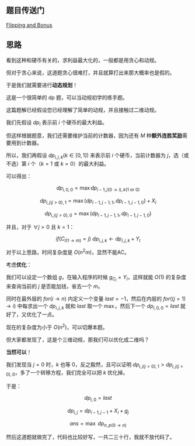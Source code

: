 ## 题目传送门

[Flipping and Bonus](https://www.luogu.com.cn/problem/AT_abc261_d)

## 思路

看到这种和硬币有关的，求利益最大化的，一般都是用贪心和动规。

但对于贪心来说，这道题贪心很难打，并且就算打出来那大概率也是假的。

于是我们就需要进行**动态规划**！

这是一个很简单的 dp 题，可以当动规初学的练手题。

这篇题解已经假设您已经理解了简单的动规，并且接触过二维动规。

我们先假设 $dp_i$ 表示前 $i$ 个硬币的最大利益。

但这样根据题意，我们还需要维护当前的计数器，因为还有 $M$ 种**额外连胜奖励**需要用到计数器。

所以，我们再假设 $dp_{i,j,k}(k\in[0,1])$ 来表示前 $i$ 个硬币，当前计数器为 $j$，选（或不选）第 $i$ 个（$k=1$ 或 $k=0$）的最大利益。

可以得出：

$$dp_{i,0,0}=\max dp_{i-1,j(0\to i),k(1\text{ or }0)}$$

$$dp_{i,j(j>0),1}=\max(dp_{i-1,j-1,1},dp_{i-1,j-1,0})+X_i$$

$$dp_{i,j(j>0),0}=\max(dp_{i-1,j-1,1},dp_{i-1,j-1,0})$$

并且，对于 $\forall j>0$ 且 $k=1$：

$$if(C_{l(1\to m)}=j)\text{ }dp_{i,j,k}\leftarrow dp_{i,j,k}+Y_l$$

对于以上思路，时间复杂度是 $O(n^2m)$，显然不能AC。

考虑**优化**：

我们可以设定一个数组 $g$，在输入程序的时候 $g_{C_l}=Y_l$，这样就能 $O(1)$ 的复杂度来查询当前的 $j$ 是否能加钱，省去一个 $m$。

同时在最外层的 $for(i\to n)$ 内定义一个变量 $last=-1$，然后在内层的 $for((j=1)\to i)$ 中每求出一个 $dp_{i,j,k}$ 就和 $last$ 取一个 $\max$。然后下一个 $dp_{i,0,0}=last$ 就好了，又优化了一点。

现在的复杂度为小于 $O(n^2)$，可以切爆本题。

但大家都发现了，这是个三维动规，那我们可以优化成二维吗？

**当然可以**！

我们发现当 $j=0$ 时，$k$ 也等 $0$，反之毅然，且可以证明 $dp_{i,j(j>0),1}>dp_{i,j(j>0),0}$，多了一个转移方程，我们完全可以把 $k$ 优化掉。

于是：

$$dp_{i,0}=last$$

$$dp_{i,j}=dp_{i-1,j-1}+X_i+g_j$$

$$ans=\max\text{ }dp_{n,p(0\to n)}$$

然后这道题就做完了，代码也比较好写，一共二三十行，我就不放代码了。